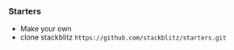 ### Starters

- Make your own 
- clone stackblitz `https://github.com/stackblitz/starters.git`

<!-- ! Use On demand insallation future -->